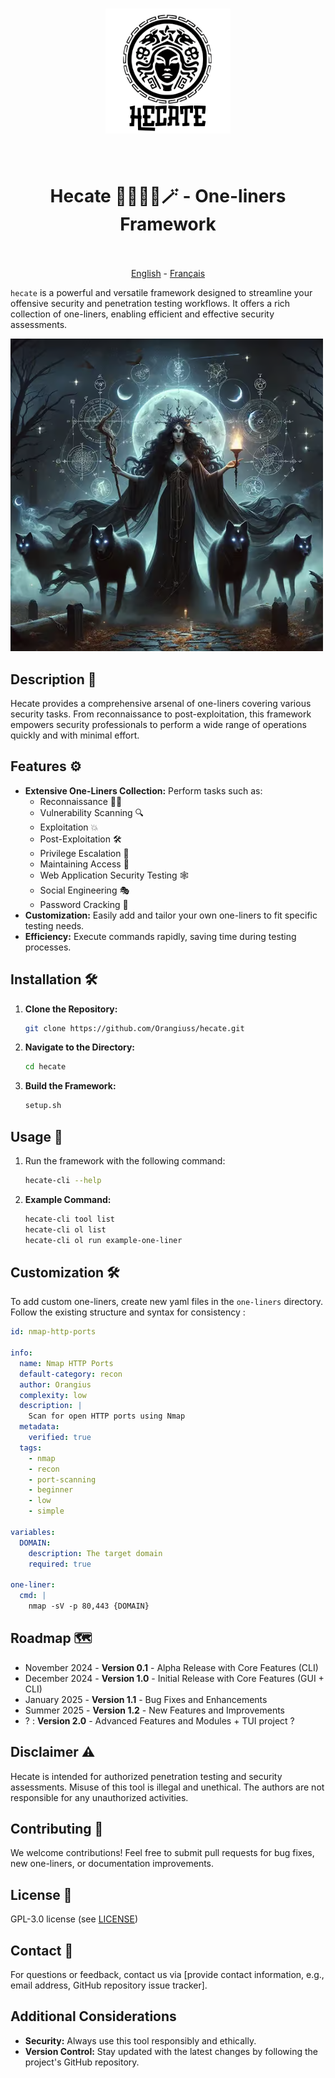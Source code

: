 <h1 align="center">
  <img src="img/logo_vf.png" alt="Hecate" width="200px">
  <br>
</h1>

<h1 align="center">
  <br>
    Hecate 🧙🏻‍♀️🔮🪄 - One-liners Framework
  <br>
  <br>
</h1>

<p align="center">
  <a href="https://github.com/Orangiuss/hecate/blob/main/README.md">English</a> 
    -
  <a href="https://github.com/Orangiuss/hecate/blob/main/README_FR.md">Français</a>
    <!-- -
  <a href="https://github.com/Orangiuss/hecate/blob/main/README_CN.md">中文</a>
    -
  <a href="https://github.com/Orangiuss/hecate/blob/main/README_JP.md">日本語</a> -->
</p>

`hecate` is a powerful and versatile framework designed to streamline your offensive security and penetration testing workflows. It offers a rich collection of one-liners, enabling efficient and effective security assessments.

![HecateDemo](img/HecateArsenal.png)

## Description 📝

Hecate provides a comprehensive arsenal of one-liners covering various security tasks. From reconnaissance to post-exploitation, this framework empowers security professionals to perform a wide range of operations quickly and with minimal effort.

## Features ⚙️

- **Extensive One-Liners Collection:** Perform tasks such as:
  - Reconnaissance 🕵️‍♀️
  - Vulnerability Scanning 🔍
  - Exploitation 💥
  - Post-Exploitation 🛠️
  - Privilege Escalation 👑
  - Maintaining Access 🔐
  - Web Application Security Testing 🕸️
  <!-- - Wireless Security Assessments 📡 -->
  - Social Engineering 🎭
  - Password Cracking 🔑
- **Customization:** Easily add and tailor your own one-liners to fit specific testing needs.
- **Efficiency:** Execute commands rapidly, saving time during testing processes.

## Installation 🛠️

1. **Clone the Repository:**

    ```bash
    git clone https://github.com/Orangiuss/hecate.git
    ```

2. **Navigate to the Directory:**

    ```bash
    cd hecate
    ```

3. **Build the Framework:**

    ```bash
    setup.sh
    ```

## Usage 🚀

1. Run the framework with the following command:

    ```bash
    hecate-cli --help
    ```

2. **Example Command:**

    ```bash
    hecate-cli tool list
    hecate-cli ol list
    hecate-cli ol run example-one-liner
    ```

## Customization 🛠️

To add custom one-liners, create new yaml files in the `one-liners` directory. Follow the existing structure and syntax for consistency :

```yaml
id: nmap-http-ports

info:
  name: Nmap HTTP Ports
  default-category: recon
  author: Orangius
  complexity: low
  description: |
    Scan for open HTTP ports using Nmap
  metadata:
    verified: true
  tags:
    - nmap
    - recon
    - port-scanning
    - beginner
    - low
    - simple

variables:
  DOMAIN:
    description: The target domain
    required: true

one-liner:
  cmd: |
    nmap -sV -p 80,443 {DOMAIN}
```

## Roadmap 🗺

- November 2024️ - **Version 0.1** - Alpha Release with Core Features (CLI)
- December 2024️ - **Version 1.0** - Initial Release with Core Features (GUI + CLI)
- January 2025️ - **Version 1.1** - Bug Fixes and Enhancements
- Summer 2025️ - **Version 1.2** - New Features and Improvements
- ? : **Version 2.0** - Advanced Features and Modules + TUI project ?

## Disclaimer ⚠️

Hecate is intended for authorized penetration testing and security assessments. Misuse of this tool is illegal and unethical. The authors are not responsible for any unauthorized activities.

## Contributing 🤝

We welcome contributions! Feel free to submit pull requests for bug fixes, new one-liners, or documentation improvements.

## License 📜

GPL-3.0 license (see [LICENSE](https://github.com/Orangiuss/HecateArsenal/tree/main?tab=GPL-3.0-1-ov-file))

## Contact 📧

For questions or feedback, contact us via [provide contact information, e.g., email address, GitHub repository issue tracker].

## Additional Considerations

- **Security:** Always use this tool responsibly and ethically.
- **Version Control:** Stay updated with the latest changes by following the project's GitHub repository.
